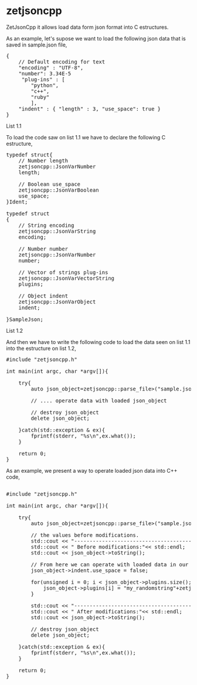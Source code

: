 # zetjsoncpp 

ZetJsonCpp it allows load data form json format into C estructures. 

As an example, let's supose we want to load the following json data that is saved in sample.json file,

<pre lang="javascript">
{
    // Default encoding for text
    "encoding" : "UTF-8",
    "number": 3.34E-5
     "plug-ins" : [
        "python",
        "c++",
        "ruby"
        ],
    "indent" : { "length" : 3, "use_space": true }
}
</pre>

List 1.1

To load the code saw on list 1.1 we have to declare the following C estructure,

<pre lang="c++">
typedef struct{
	// Number length
	zetjsoncpp::JsonVarNumber<ZJ_CONST_CHAR("length")>
	length;

	// Boolean use_space
	zetjsoncpp::JsonVarBoolean<ZJ_CONST_CHAR("use_space")>
	use_space;
}Ident;

typedef struct
{
    // String encoding
	zetjsoncpp::JsonVarString<ZJ_CONST_CHAR("encoding")>
	encoding;

    // Number number
	zetjsoncpp::JsonVarNumber<ZJ_CONST_CHAR("number")>
	number;

    // Vector of strings plug-ins
	zetjsoncpp::JsonVarVectorString<ZJ_CONST_CHAR("plug-ins")>
	plugins;

    // Object indent
    zetjsoncpp::JsonVarObject<Ident,ZJ_CONST_CHAR("indent")>
    indent;

}SampleJson;
</pre>

List 1.2

And then we have to write the following code to load the data seen on list 1.1 into the estructure on list 1.2,

<pre lang="c++">
#include "zetjsoncpp.h"

int main(int argc, char *argv[]){

	try{
		auto json_object=zetjsoncpp::parse_file<zetjsoncpp::JsonVarObject<SampleJson>>("sample.json");
		
        // .... operate data with loaded json_object

    	// destroy json_object
    	delete json_object;
    	
    }catch(std::exception & ex){
    	fprintf(stderr, "%s\n",ex.what());
    }
    
    return 0;
}
</pre>

As an example, we present a way to operate loaded json data into C++ code,

<pre lang="c++">

#include "zetjsoncpp.h"

int main(int argc, char *argv[]){

	try{
		auto json_object=zetjsoncpp::parse_file<zetjsoncpp::JsonVarObject<SampleJson>>("sample.json");
		
		// the values before modifications.
		std::cout << "------------------------------------------------------------------------------" << std::endl;
		std::cout << " Before modifications:"<< std::endl;
		std::cout << json_object->toString();

		// From here we can operate with loaded data in our program using c++ operators
		json_object->indent.use_space = false;

		for(unsigned i = 0; i < json_object->plugins.size(); i++) {
			json_object->plugins[i] = "my_randomstring"+zetjsoncpp::zj_strutils::int_to_str(i+1);
		}

		std::cout << "------------------------------------------------------------------------------" << std::endl;
		std::cout << " After modifications:"<< std::endl;
		std::cout << json_object->toString();

		// destroy json_object
		delete json_object;

	}catch(std::exception & ex){
    	fprintf(stderr, "%s\n",ex.what());
    }

    return 0;
}
</pre>


